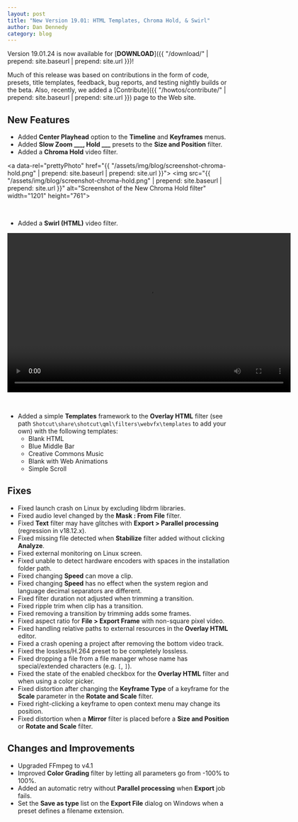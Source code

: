 ```yaml
---
layout: post
title: "New Version 19.01: HTML Templates, Chroma Hold, & Swirl"
author: Dan Dennedy
category: blog
---
```


Version 19.01.24 is now available for [**DOWNLOAD**]({{ "/download/" | prepend: site.baseurl | prepend: site.url }})!

Much of this release was based on contributions in the form of code, presets,
title templates, feedback, bug reports, and testing nightly builds or the beta.
Also, recently, we added a
[Contribute]({{ "/howtos/contribute/" | prepend: site.baseurl | prepend: site.url }})
page to the Web site.

## New Features

- Added **Center Playhead** option to the **Timeline** and **Keyframes** menus.
- Added **Slow Zoom ___, Hold ___** presets to the **Size and Position** filter.
- Added a **Chroma Hold** video filter.

<a data-rel="prettyPhoto" href="{{ "/assets/img/blog/screenshot-chroma-hold.png" | prepend: site.baseurl | prepend: site.url }}">
<img src="{{ "/assets/img/blog/screenshot-chroma-hold.png" | prepend: site.baseurl | prepend: site.url }}"
alt="Screenshot of the New Chroma Hold filter" width="1201" height="761"></a>

&nbsp;
- Added a **Swirl (HTML)** video filter.

<video width="640" height="360" autoplay="autoplay" loop="loop">
  <source src="{{ "/assets/img/blog/screencast-swirl.mp4" | prepend: site.baseurl | prepend: site.url }}" type="video/mp4">
</video>

&nbsp;
- Added a simple **Templates** framework to the **Overlay HTML** filter (see
  path `Shotcut\share\shotcut\qml\filters\webvfx\templates` to add your own)
  with the following templates:
  - Blank HTML
  - Blue Middle Bar
  - Creative Commons Music
  - Blank with Web Animations
  - Simple Scroll

## Fixes

- Fixed launch crash on Linux by excluding libdrm libraries.
- Fixed audio level changed by the **Mask : From File** filter.
- Fixed **Text** filter may have glitches with **Export > Parallel processing**
  (regression in v18.12.x).
- Fixed missing file detected when **Stabilize** filter added without clicking
  **Analyze**.
- Fixed external monitoring on Linux screen.
- Fixed unable to detect hardware encoders with spaces in the installation
  folder path.
- Fixed changing **Speed** can move a clip.
- Fixed changing **Speed** has no effect when the system region and language
  decimal separators are different.
- Fixed filter duration not adjusted when trimming a transition.
- Fixed ripple trim when clip has a transition.
- Fixed removing a transition by trimming adds some frames.
- Fixed aspect ratio for **File > Export Frame** with non-square pixel video.
- Fixed handling relative paths to external resources in the **Overlay HTML**
  editor.
- Fixed a crash opening a project after removing the bottom video track.
- Fixed the lossless/H.264 preset to be completely lossless.
- Fixed dropping a file from a file manager whose name has special/extended
  characters (e.g. `[`, `]`).
- Fixed the state of the enabled checkbox for the **Overlay HTML** filter and
  when using a color picker.
- Fixed distortion after changing the **Keyframe Type** of a keyframe for the
  **Scale** parameter in the **Rotate and Scale** filter.
- Fixed right-clicking a keyframe to open context menu may change its position.
- Fixed distortion when a **Mirror** filter is placed before a **Size and
  Position** or **Rotate and Scale** filter.

## Changes and Improvements

- Upgraded FFmpeg to v4.1
- Improved **Color Grading** filter by letting all parameters go from -100% to 100%.
- Added an automatic retry without **Parallel processing** when **Export** job fails.
- Set the **Save as type** list on the **Export File** dialog on Windows when a
  preset defines a filename extension.
